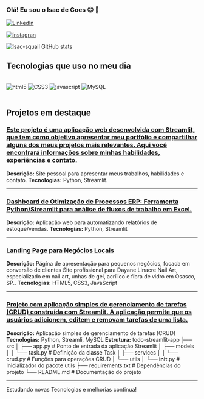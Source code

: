 ### Olá! Eu sou o Isac de Goes 😊 👐

[![LinkedIn](https://img.shields.io/badge/LinkedIn-0A66C2?style=for-the-badge&logo=linkedin&logoColor=white)](https://www.linkedin.com/in/isac-cavalheiro)


[![instagran](https://img.shields.io/badge/Instagram-E4405F?style=for-the-badge&logo=instagram&logoColor=white)](https://instagram.com/isacwebdesign)

![Isac-squall GitHub stats](https://github-readme-stats.vercel.app/api?username=isac-squall&show_icons=true&theme=radical)


## Tecnologias que uso no meu dia

<div style="display: inline_block"><br/>
<img alt="html5" src="https://img.shields.io/badge/html5-E34F26?style=for-the-badge&logo=html5&logoColor=white" />
<img alt="CSS3" src="https://img.shields.io/badge/CSS3-1572B6?style=for-the-badge&logo=css3&logoColor=white" />
<img alt="javascript" src="https://img.shields.io/badge/JavaScript-F7DF1E?style=for-the-badge&logo=javascript&logoColor=black" />
<img alt="MySQL" src="https://img.shields.io/badge/MySQL-00000F?style=for-the-badge&logo=mysql&logoColor=white" />
</div><br/>

## Projetos em destaque

### [Este projeto é uma aplicação web desenvolvida com Streamlit, que tem como objetivo apresentar meu portfólio e compartilhar alguns dos meus projetos mais relevantes. Aqui você encontrará informações sobre minhas habilidades, experiências e contato.](https://isac-squall-carteira-de-projetos-main-30glkr.streamlit.app/)
**Descrição:** Site pessoal para apresentar meus trabalhos, habilidades e contato.
**Tecnologias:** Python, Streamlit.

---

### [Dashboard de Otimização de Processos ERP: Ferramenta Python/Streamlit para análise de fluxos de trabalho em Excel.](https://isac-squall-analise-de-planilhas-excel-com-streaml-index-9wkhrm.streamlit.app/)
**Descrição:** Aplicação web para automatizando relatórios de estoque/vendas.
**Tecnologias:** Python, Streamlit

---

### [Landing Page para Negócios Locais](https://site-dayanenail.vercel.app/)
**Descrição:** Página de apresentação para pequenos negócios, focada em conversão de clientes Site profissional para Dayane Linacre Nail Art, especializado em nail art, unhas de gel, acrílico e fibra de vidro em Osasco, SP..
**Tecnologias:** HTML5, CSS3, JavaScript 

---

### [Projeto com aplicação simples de gerenciamento de tarefas (CRUD) construída com Streamlit. A aplicação permite que os usuários adicionem, editem e removam tarefas de uma lista.](https://isac-squall-projeto-crud-todo-streamlit-appsrcapp-orfsng.streamlit.app/)
**Descrição:** Aplicação simples de gerenciamento de tarefas (CRUD)
**Tecnologias:** Python, Streamli, MySQL
**Estrutura:** todo-streamlit-app
├── src
│   ├── app.py          # Ponto de entrada da aplicação Streamlit
│   ├── models
│   │   └── task.py     # Definição da classe Task
│   ├── services
│   │   └── crud.py     # Funções para operações CRUD
│   └── utils
│       └── __init__.py # Inicializador do pacote utils
├── requirements.txt     # Dependências do projeto
└── README.md            # Documentação do projeto

---

Estudando novas Tecnologias e melhorias continua!
